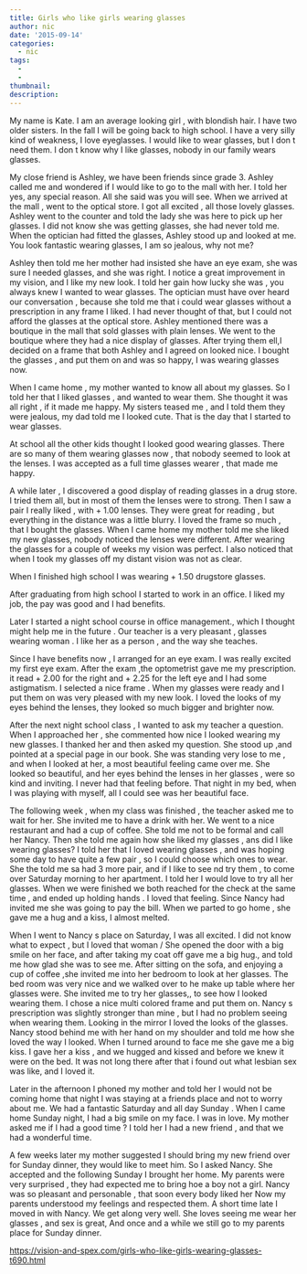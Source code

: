 ```yaml
---
title: Girls who like girls wearing glasses
author: nic
date: '2015-09-14'
categories:
  - nic
tags:
  - 
  - 
thumbnail: 
description: 
---
```


My name is Kate.
I am an average  looking girl , with blondish hair.
I have two older sisters.
In the fall I will be going back to high school.
I have a very silly kind of weakness, I love eyeglasses.
I would like to wear glasses, but I don t need them.
I don t know why I like glasses, nobody in our family wears glasses.

My close friend is Ashley, we have been friends since grade 3.
Ashley called me and wondered if I would like to go to the mall with her.
I told her yes, any special reason.
All she said was you will see.
When we arrived at the mall , went to the optical store.
I got all excited , all those lovely glasses.
Ashley went to the counter and told the lady she was here to pick up her glasses.
I did not know she was getting glasses, she had never told me.
When the optician had fitted the glasses, Ashley stood up and looked at me.
You look fantastic wearing glasses, I am so jealous, why not me?

Ashley then told me her mother had insisted she have an eye exam, she was sure I needed glasses, and she was right.
I notice a great improvement in my vision, and I like my new look.
I told her gain how lucky she was , you always knew I wanted to wear glasses.
The optician must have over heard our conversation , because she told me that i could wear glasses without a prescription in any frame I liked.
I had never thought of that, but I could not afford the glasses at the optical store.
Ashley mentioned there was a boutique in the mall that sold glasses with plain lenses.
We went to the boutique where they had a nice display of glasses.
After trying them ell,I decided on a frame  that both Ashley and I agreed on looked nice.
I bought the glasses , and put them on and was so happy, I was wearing glasses now.

When I came home , my mother wanted to know all about my glasses.
So I told her that I liked glasses , and wanted to wear them.
She thought it was all right , if it made me happy.
My sisters teased me , and I told them they were jealous, my dad told me I looked cute.
That is the day that I started to wear glasses.

At school all the other kids thought I looked good wearing glasses.
There are so many  of them wearing glasses now , that nobody seemed to look at the lenses.
I was accepted as a full time glasses wearer , that made me happy.

A while later , I discovered a good display of reading glasses in a drug store.
I tried them all, but in most of them the lenses were to strong.
Then I saw a pair I really liked , with + 1.00 lenses.
They were great for reading , but everything in the distance was a little blurry.
I loved the frame so much , that I bought the glasses.
When I came home my mother told me she liked my new glasses, nobody noticed the lenses were different.
After wearing the glasses for a couple of weeks my vision was perfect.
I also noticed that when I took my glasses off my distant vision was not as clear.

When I finished high school I was wearing + 1.50 drugstore glasses.

After graduating from high school I started to work in an office.
I liked my job, the pay was good and I had benefits.

Later I started a night school course in office management., which I thought might help me in the future .
Our teacher is a very pleasant , glasses wearing woman .
I like her as a person , and the way she teaches.

Since I have benefits now , I arranged for an eye exam.
I was really excited my first eye exam.
After the exam ,the optometrist gave me my prescription.
it read + 2.00 for the right and + 2.25 for the left eye and I had some astigmatism.
I selected a nice frame .
When my glasses were ready and I put them on was very pleased with my new look.
I loved the looks of my eyes behind the lenses, they looked so much bigger and brighter now.

After the next night school class , I wanted to ask my teacher a question.
When I approached her , she commented how nice I looked wearing my new glasses.
I thanked her and then asked my question.
She stood up ,and pointed at a special page in our book.
She was standing very lose to me , and when I looked at her, a most beautiful feeling came over me.
She looked so beautiful, and her eyes behind the lenses in her glasses , were so kind and inviting.
I never had that feeling before.
That night in my bed, when I was playing with myself, all I could see was her beautiful face.

The following week , when my class was finished , the teacher asked me to wait for her.
She invited me to have a drink with her.
We went to a nice restaurant and had a cup of coffee.
She told me not to be formal and call her Nancy.
Then she told me again how she liked my glasses , ans did I like wearing glasses?
I told her that I loved wearing glasses , and was hoping some day to have quite a few pair , so I could choose  which ones to wear.
She the told me sa had 3 more pair, and if I like to see nd try them , to come over Saturday morning to her apartment.
I told her I would love to try all her glasses.
When we were finished we both reached for the check at the same time , and ended up holding hands .
I loved that feeling.
Since Nancy had invited me she was going to pay the bill.
When we parted to go home , she gave me a hug and a kiss, I almost melted.

When I went to Nancy s place on Saturday, I was all excited.
I did not know what to expect , but I loved that woman /
She opened the door with a big smile on her face, and after taking my coat off gave me a big hug., and told me how glad she was to see me.
After sitting on the sofa, and enjoying a cup of coffee  ,she invited me into her bedroom  to look at her glasses.
The bed room was very nice and we walked over to he make up table where her glasses were.
She invited me to try her glasses,, to see how I looked wearing them.
I chose a nice multi colored frame and put them on.
Nancy s prescription was slightly stronger than mine , but I had no problem seeing when wearing them.
Looking in the mirror  I loved the looks of the glasses.
Nancy stood behind me with her hand on my shoulder and told me how she loved the way I looked.
When I turned around to face me she gave me a big kiss.
I gave her a kiss , and we hugged and kissed and before we knew it were on the bed.
It was not long there after that i found out what lesbian sex was like, and I loved it.

Later in the afternoon I phoned my mother and told her I would not be coming home that night
I was staying at a friends place and not to worry about me.
We had a fantastic Saturday and all day  Sunday .
When I came home Sunday night, I had a big smile on my face.
I was in love.
My mother asked me if I had a good time ?
I told her I had a new friend , and that we had a wonderful time.

A few weeks later my mother suggested I should bring my new friend over for Sunday dinner, they would like to meet him.
So I asked Nancy.
She accepted and the following Sunday I brought her home.
My parents were very surprised , they had expected me to bring hoe a boy not a girl.
Nancy was so pleasant and personable , that soon every body liked her 
Now my parents understood my feelings and respected them.
A short time late I moved in with Nancy.
We get along very well.
She loves seeing me wear her glasses , and sex is great,
And once and a while we still go to my parents place for Sunday dinner.

https://vision-and-spex.com/girls-who-like-girls-wearing-glasses-t690.html
